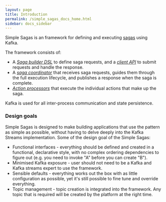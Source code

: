 ```yaml
---
layout: page
title: Introduction
permalink: /simple_sagas_docs_home.html
sidebar: docs_sidebar
---
```


Simple Sagas is an framework for defining and executing [sagas](/simple_sagas_key_concepts.html) using Kafka.

The framework consists of:
* A [*Saga builder DSL*](/simple_sagas_saga_builder_dsl.html) to define saga requests, and a [*client API*](/simple_sagas_client_api.html) to submit requests and handle the response.
* A [*saga coordinator*](/simple_sagas_saga_coordinator.html) that receives saga requests, guides them through the full execution lifecycle, 
and publishes a response when the saga is complete.
* [*Action processors*](/simple_sagas_action_processors.html) that execute the individual actions that make up the saga.

Kafka is used for all inter-process communication and state persistence.

### Design goals

Simple Sagas is designed to make building applications that use the pattern as simple as possible, without having to delve deeply into the Kafka Streams implementation.
Some of the design goal of the Simple Sagas:

* Functional interfaces - everything should be defined and created in a functional, declarative style, with no complex ordering dependencies to figure out (e.g. you need to invoke "A" before you can create "B").
* Minimised Kafka exposure - user should not need to be a Kafka and Kafka streams expert to use the framework.
* Sensible defaults - everything works out the box with as little configuration as possible, yet it's still possible to fine tune and override everything.
* Topic management - topic creation is integrated into the framework. Any topic that is required will be created by the platform at the right time.

